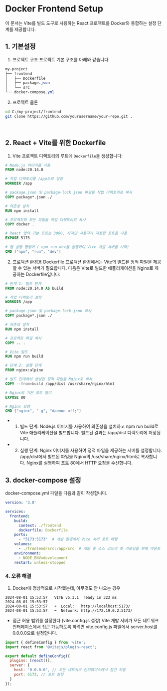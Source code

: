# Docker Frontend Setup
이 문서는 Vite를 빌드 도구로 사용하는 React 프로젝트를 Docker와 통합하는 설정 단계를 제공합니다.

## 1. 기본설정

1) 프로젝트 구조
   프로젝트 기본 구조를 아래와 같습니다.
```css
my-project
├── frontend
│   ├── Dockerfile
│   ├── package.json
│   └── src
└── docker-compose.yml
```

2) 프로젝트 클론
```bash
cd C:/my-project/frontend
git clone https://github.com/yourusername/your-repo.git .
```
<br>

## 2. React + Vite를 위한 Dockerfile
1) Vite 프로젝트 디렉토리의 루트에 `Dockerfile`을 생성합니다:

```Dockerfile
# Node.js 이미지를 사용
FROM node:20.14.0

# 작업 디렉토리를 /app으로 설정
WORKDIR /app

# package.json 및 package-lock.json 파일을 작업 디렉토리로 복사
COPY package*.json ./

# 의존성 설치
RUN npm install

# 프로젝트의 모든 파일을 작업 디렉토리로 복사
COPY docker .

# React 앱의 기본 포트는 3000, 하지만 사용자가 지정한 포트를 사용
EXPOSE 5173

# 앱 실행 명령어 ( npm run dev를 실행하여 Vite 개발 서버를 시작)
CMD ["npm", "run", "dev"]

```

2) 프로덕션 환경용 Dockerfile
   프로덕션 환경에서는 Vite의 빌드된 정적 파일을 제공할 수 있는 서버가 필요합니다. 다음은 Vite로 빌드한 애플리케이션을 Nginx로 제공하는 Dockerfile입니다:

```Dockerfile
# 단계 1: 빌드 단계
FROM node:20.14.0 AS build

# 작업 디렉토리 설정
WORKDIR /app

# package.json 및 package-lock.json 복사
COPY package*.json ./

# 의존성 설치
RUN npm install

# 프로젝트 파일 복사
COPY .. .

# Vite 빌드
RUN npm run build

# 단계 2: 실행 단계
FROM nginx:alpine

# 빌드 단계에서 생성된 정적 파일을 Nginx로 복사
COPY --from=build /app/dist /usr/share/nginx/html

# Nginx의 기본 포트 열기
EXPOSE 80

# Nginx 실행
CMD ["nginx", "-g", "daemon off;"]

```
- 1) 빌드 단계:
     Node.js 이미지를 사용하여 의존성을 설치하고 npm run build로 Vite 애플리케이션을 빌드합니다. 빌드된 결과는 /app/dist 디렉토리에 저장됩니다.
- 2) 실행 단계:
     Nginx 이미지를 사용하여 정적 파일을 제공하는 서버를 설정합니다. /app/dist에서 빌드된 파일을 Nginx의 /usr/share/nginx/html로 복사합니다.
     Nginx를 실행하여 포트 80에서 HTTP 요청을 수신합니다.


## 3. docker-compose 설정
docker-compose.yml 파일을 다음과 같이 작성합니다.
```yaml
version: '3.8'

services:
  frontend:
    build:
      context: ./frontend
      dockerfile: Dockerfile
    ports:
      - "5173:5173"  # 개발 환경에서 Vite 서버 포트 매핑
    volumes:
      - ./frontend/src:/app/src  # 개발 중 소스 코드의 핫 리로딩을 위해 마운트
    environment:
      - NODE_ENV=development
    restart: unless-stopped

```


### 4. 오류 해결
1) Docker에 정상적으로 시작했는데, 아무것도 안 나오는 경우
```logs
2024-08-01 15:53:57   VITE v5.3.1  ready in 323 ms
2024-08-01 15:53:57 
2024-08-01 15:53:57   ➜  Local:   http://localhost:5173/
2024-08-01 15:53:57   ➜  Network: http://172.19.0.2:5173/
```
- 접근 허용 범위를 설정한다 (vite.config.js 설정)
  Vite 개발 서버가 모든 네트워크 인터페이스에서 접근 가능하도록 하려면 vite.config.js 파일에서 server.host를 0.0.0.0으로 설정합니다.
```js
import { defineConfig } from 'vite';
import react from '@vitejs/plugin-react';

export default defineConfig({
  plugins: [react()],
  server: {
    host: '0.0.0.0', // 모든 네트워크 인터페이스에서 접근 허용
    port: 5173, // 포트 설정
  }
});

```
